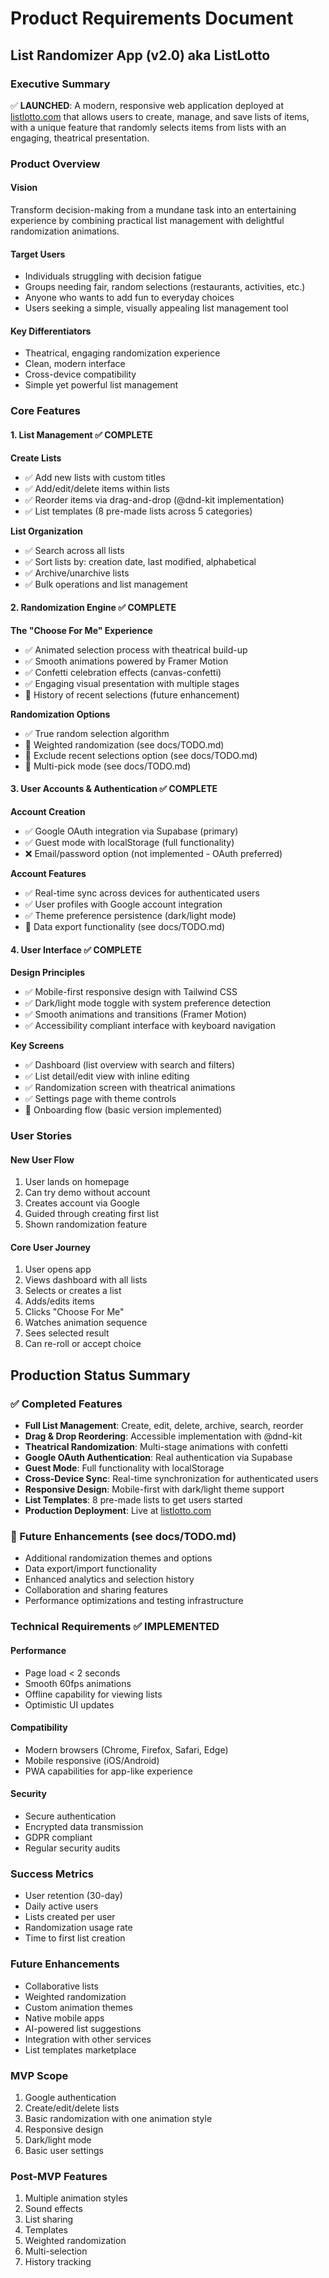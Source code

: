 # Product Requirements Document
## List Randomizer App (v2.0) aka ListLotto

### Executive Summary
✅ **LAUNCHED**: A modern, responsive web application deployed at [listlotto.com](https://listlotto.com) that allows users to create, manage, and save lists of items, with a unique feature that randomly selects items from lists with an engaging, theatrical presentation.

### Product Overview

#### Vision
Transform decision-making from a mundane task into an entertaining experience by combining practical list management with delightful randomization animations.

#### Target Users
- Individuals struggling with decision fatigue
- Groups needing fair, random selections (restaurants, activities, etc.)
- Anyone who wants to add fun to everyday choices
- Users seeking a simple, visually appealing list management tool

#### Key Differentiators
- Theatrical, engaging randomization experience
- Clean, modern interface
- Cross-device compatibility
- Simple yet powerful list management

### Core Features

#### 1. List Management ✅ COMPLETE
**Create Lists**
- ✅ Add new lists with custom titles
- ✅ Add/edit/delete items within lists
- ✅ Reorder items via drag-and-drop (@dnd-kit implementation)
- ✅ List templates (8 pre-made lists across 5 categories)

**List Organization**
- ✅ Search across all lists
- ✅ Sort lists by: creation date, last modified, alphabetical
- ✅ Archive/unarchive lists
- ✅ Bulk operations and list management

#### 2. Randomization Engine ✅ COMPLETE
**The "Choose For Me" Experience**
- ✅ Animated selection process with theatrical build-up
- ✅ Smooth animations powered by Framer Motion
- ✅ Confetti celebration effects (canvas-confetti)
- ✅ Engaging visual presentation with multiple stages
- 🔄 History of recent selections (future enhancement)

**Randomization Options**
- ✅ True random selection algorithm
- 🔄 Weighted randomization (see docs/TODO.md)
- 🔄 Exclude recent selections option (see docs/TODO.md)
- 🔄 Multi-pick mode (see docs/TODO.md)

#### 3. User Accounts & Authentication ✅ COMPLETE
**Account Creation**
- ✅ Google OAuth integration via Supabase (primary)
- ✅ Guest mode with localStorage (full functionality)
- ❌ Email/password option (not implemented - OAuth preferred)

**Account Features**
- ✅ Real-time sync across devices for authenticated users
- ✅ User profiles with Google account integration
- ✅ Theme preference persistence (dark/light mode)
- 🔄 Data export functionality (see docs/TODO.md)

#### 4. User Interface ✅ COMPLETE
**Design Principles**
- ✅ Mobile-first responsive design with Tailwind CSS
- ✅ Dark/light mode toggle with system preference detection
- ✅ Smooth animations and transitions (Framer Motion)
- ✅ Accessibility compliant interface with keyboard navigation

**Key Screens**
- ✅ Dashboard (list overview with search and filters)
- ✅ List detail/edit view with inline editing
- ✅ Randomization screen with theatrical animations
- ✅ Settings page with theme controls
- 🔄 Onboarding flow (basic version implemented)

### User Stories

#### New User Flow
1. User lands on homepage
2. Can try demo without account
3. Creates account via Google
4. Guided through creating first list
5. Shown randomization feature

#### Core User Journey
1. User opens app
2. Views dashboard with all lists
3. Selects or creates a list
4. Adds/edits items
5. Clicks "Choose For Me"
6. Watches animation sequence
7. Sees selected result
8. Can re-roll or accept choice

## Production Status Summary

### ✅ Completed Features
- **Full List Management**: Create, edit, delete, archive, search, reorder
- **Drag & Drop Reordering**: Accessible implementation with @dnd-kit
- **Theatrical Randomization**: Multi-stage animations with confetti
- **Google OAuth Authentication**: Real authentication via Supabase
- **Guest Mode**: Full functionality with localStorage
- **Cross-Device Sync**: Real-time synchronization for authenticated users
- **Responsive Design**: Mobile-first with dark/light theme support
- **List Templates**: 8 pre-made lists to get users started
- **Production Deployment**: Live at [listlotto.com](https://listlotto.com)

### 🔄 Future Enhancements (see docs/TODO.md)
- Additional randomization themes and options
- Data export/import functionality
- Enhanced analytics and selection history
- Collaboration and sharing features
- Performance optimizations and testing infrastructure

### Technical Requirements ✅ IMPLEMENTED

#### Performance
- Page load < 2 seconds
- Smooth 60fps animations
- Offline capability for viewing lists
- Optimistic UI updates

#### Compatibility
- Modern browsers (Chrome, Firefox, Safari, Edge)
- Mobile responsive (iOS/Android)
- PWA capabilities for app-like experience

#### Security
- Secure authentication
- Encrypted data transmission
- GDPR compliant
- Regular security audits

### Success Metrics
- User retention (30-day)
- Daily active users
- Lists created per user
- Randomization usage rate
- Time to first list creation

### Future Enhancements
- Collaborative lists
- Weighted randomization
- Custom animation themes
- Native mobile apps
- AI-powered list suggestions
- Integration with other services
- List templates marketplace

### MVP Scope
1. Google authentication
2. Create/edit/delete lists
3. Basic randomization with one animation style
4. Responsive design
5. Dark/light mode
6. Basic user settings

### Post-MVP Features
1. Multiple animation styles
2. Sound effects
3. List sharing
4. Templates
5. Weighted randomization
6. Multi-selection
7. History tracking